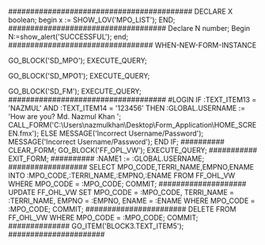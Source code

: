 ##########################################
DECLARE
	X boolean;
begin
	x := SHOW_LOV('MPO_LIST');
END;
####################################
Declare
		N number;
	Begin
		N:=show_alert('SUCCESSFUL');
	end;
#################################
 WHEN-NEW-FORM-INSTANCE

GO_BLOCK('SD_MPO');
EXECUTE_QUERY;

GO_BLOCK('SD_MPO1');
EXECUTE_QUERY;


GO_BLOCK('SD_FM');
EXECUTE_QUERY;
####################################
#LOGIN
IF :TEXT_ITEM13 = 'NAZMUL' AND :TEXT_ITEM14 = '123456' 
	THEN
	:GLOBAL.USERNAME := 'How are you? Md. Nazmul Khan ';
	CALL_FORM('C:\Users\nazmulkhan\Desktop\Form_Application\HOME_SCREEN.fmx');
ELSE 
	MESSAGE('Incorrect Username/Password');
	MESSAGE('Incorrect Username/Password');
END IF;
##########
CLEAR_FORM;
GO_BLOCK('FF_OPL_VW');
EXECUTE_QUERY;
###########
EXIT_FORM;
##########
:NAME1 := :GLOBAL.USERNAME;
##################
SELECT MPO_CODE,TERRI_NAME,EMPNO,ENAME INTO :MPO_CODE,:TERRI_NAME,:EMPNO,:ENAME
FROM FF_OHL_VW
WHERE MPO_CODE = :MPO_CODE;
COMMIT;
####################
UPDATE FF_OHL_VW 
SET MPO_CODE = :MPO_CODE, TERRI_NAME = :TERRI_NAME, EMPNO = :EMPNO, ENAME = :ENAME
WHERE MPO_CODE = :MPO_CODE;
COMMIT;
#######################
DELETE FROM FF_OHL_VW WHERE MPO_CODE = :MPO_CODE;
COMMIT;
##############
GO_ITEM('BLOCK3.TEXT_ITEM5');
######################
